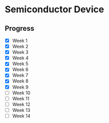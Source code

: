 # Semiconductor Device

## Progress
- [x] Week 1
- [x] Week 2
- [x] Week 3
- [x] Week 4
- [x] Week 5
- [x] Week 6
- [x] Week 7
- [x] Week 8
- [x] Week 9
- [ ] Week 10
- [ ] Week 11
- [ ] Week 12
- [ ] Week 13
- [ ] Week 14

